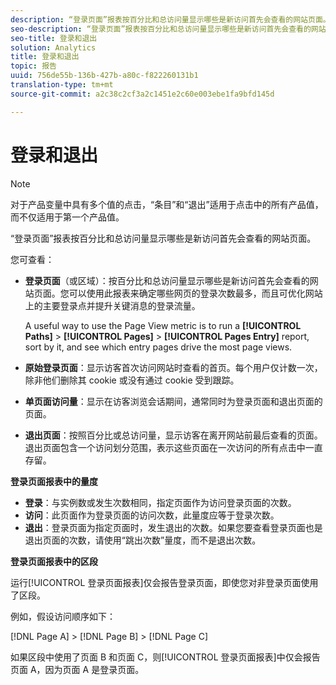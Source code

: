 ```yaml
---
description: “登录页面”报表按百分比和总访问量显示哪些是新访问首先会查看的网站页面。
seo-description: “登录页面”报表按百分比和总访问量显示哪些是新访问首先会查看的网站页面。
seo-title: 登录和退出
solution: Analytics
title: 登录和退出
topic: 报告
uuid: 756de55b-136b-427b-a80c-f822260131b1
translation-type: tm+mt
source-git-commit: a2c38c2cf3a2c1451e2c60e003ebe1fa9bfd145d

---
```



# 登录和退出

>[!NOTE]
>对于产品变量中具有多个值的点击，“条目”和“退出”适用于点击中的所有产品值，而不仅适用于第一个产品值。

“登录页面”报表按百分比和总访问量显示哪些是新访问首先会查看的网站页面。

您可查看：

* **登录页面**（或区域）：按百分比和总访问量显示哪些是新访问首先会查看的网站页面。您可以使用此报表来确定哪些网页的登录次数最多，而且可优化网站上的主要登录点并提升关键消息的登录流量。

   A useful way to use the Page View metric is to run a **[!UICONTROL Paths]** &gt; **[!UICONTROL Pages]** &gt; **[!UICONTROL Pages Entry]** report, sort by it, and see which entry pages drive the most page views.

* **原始登录页面**：显示访客首次访问网站时查看的首页。每个用户仅计数一次，除非他们删除其 cookie 或没有通过 cookie 受到跟踪。
* **单页面访问量**：显示在访客浏览会话期间，通常同时为登录页面和退出页面的页面。
* **退出页面**：按照百分比或总访问量，显示访客在离开网站前最后查看的页面。退出页面包含一个访问划分范围，表示这些页面在一次访问的所有点击中一直存留。

**登录页面报表中的量度**

* **登录**：与实例数或发生次数相同，指定页面作为访问登录页面的次数。
* **访问**：此页面作为登录页面的访问次数，此量度应等于登录次数。
* **退出**：登录页面为指定页面时，发生退出的次数。如果您要查看登录页面也是退出页面的次数，请使用“跳出次数”量度，而不是退出次数。

**登录页面报表中的区段**

运行[!UICONTROL 登录页面报表]仅会报告登录页面，即使您对非登录页面使用了区段。

例如，假设访问顺序如下：

[!DNL Page A] &gt; [!DNL Page B] &gt; [!DNL Page C]

如果区段中使用了页面 B 和页面 C，则[!UICONTROL 登录页面报表]中仅会报告页面 A，因为页面 A 是登录页面。
